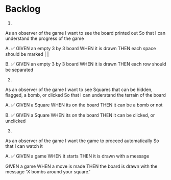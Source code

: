 # Backlog

1.

As an observer of the game
I want to see the board printed out
So that I can understand the progress of the game

A.
✅
GIVEN an empty 3 by 3 board
WHEN it is drawn
THEN each space should be marked | |

B.
✅
GIVEN an empty 3 by 3 board
WHEN it is drawn
THEN each row should be separated

2.

As an observer of the game
I want to see Squares that can be hidden, flagged, a bomb, or clicked
So that I can understand the terrain of the board

A.
✅
GIVEN a Square
WHEN its on the board
THEN it can be a bomb or not

B.
✅
GIVEN a Square
WHEN its on the board
THEN it can be clicked, or unclicked

3.

As an observer of the game
I want the game to proceed automatically
So that I can watch it

A.
✅
GIVEN a game
WHEN it starts
THEN it is drawn with a message

GIVEN a game
WHEN a move is made
THEN the board is drawn with the message 'X bombs around your square.'

